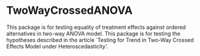 # TwoWayCrossedANOVA
 This package is for testing equality of treatment effects against ordered alternatives in two-way ANOVA model. This package is for testing the hypotheses described in the article `Testing for Trend in Two-Way Crossed Effects Model under Heteroscedasticity'.

